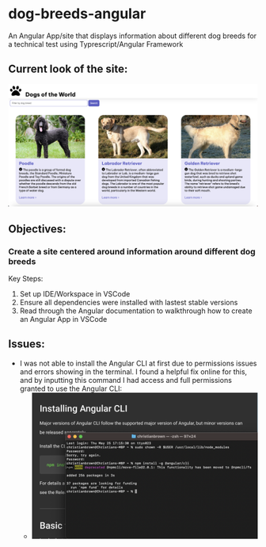 # dog-breeds-angular
An Angular App/site that displays information about different dog breeds for a technical test using Typrescript/Angular Framework

## Current look of the site:

![Site Screenshot](./first-app/src/assets/readme_images/site-v1.0.png)

## Objectives:

###  Create a site centered around information around different dog breeds

Key Steps: 
1. Set up IDE/Workspace in VSCode
2. Ensure all dependencies were installed with lastest stable versions
3. Read through the Angular documentation to walkthrough how to create an Angular App in VSCode


## Issues:

- I was not able to install the Angular CLI at first due to permissions issues and errors showing in the terminal. I found a helpful fix online for this, and by inputting this command I had access and full permissions granted to use the Angular CLI:
    - ![Angular CLI issue](./first-app/src/assets/readme_images/Screenshot%202023-05-25%20at%2017.19.24.png)
